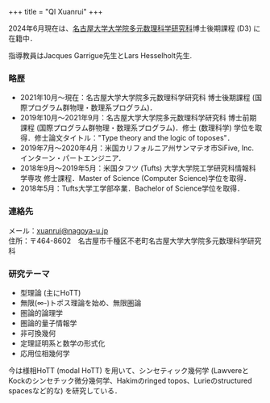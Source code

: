 +++
title = "QI Xuanrui"
+++

2024年6月現在は、[名古屋大学大学院多元数理科学研究科](https://www.math.nagoya-u.ac.jp/ja/index.html)博士後期課程 (D3) に在籍中．

指導教員はJacques Garrigue先生とLars Hesselholt先生.

### 略歴

* 2021年10月〜現在：名古屋大学大学院多元数理科学研究科 博士後期課程 (国際プログラム群物理・数理系プログラム)．
* 2019年10月〜2021年9月：名古屋大学大学院多元数理科学研究科 博士前期課程 (国際プログラム群物理・数理系プログラム)．修士 (数理科学) 学位を取得．修士論文タイトル："Type theory and the logic of toposes"．
* 2019年7月〜2020年4月：米国カリフォルニア州サンマテオ市SiFive, Inc. インターン・パートエンジニア．
* 2018年9月〜2019年5月：米国タフツ (Tufts) 大学大学院工学研究科情報科学専攻 修士課程．Master of Science (Computer Science)学位を取得．
* 2018年5月：Tufts大学工学部卒業．Bachelor of Science学位を取得．

### 連絡先
メール：[xuanrui@nagoya-u.jp](mailto:xuanrui@nagoya-u.jp)  
住所：〒464-8602　名古屋市千種区不老町名古屋大学大学院多元数理科学研究科

### 研究テーマ

* 型理論 (主にHoTT)
* 無限(∞-)トポス理論を始め、無限圏論
* 圏論的論理学
* 圏論的量子情報学
* 非可換幾何
* 定理証明系と数学の形式化
* 応用位相幾何学

今は様相HoTT (modal HoTT) を用いて、シンセティック幾何学 (LawvereとKockのシンセチック微分幾何学、Hakimのringed topos、Lurieのstructured spacesなど的な) を研究している．